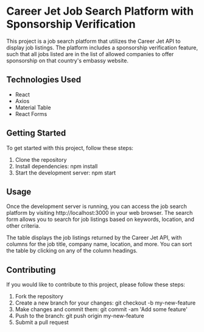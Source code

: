 # Career Jet Job Search Platform with Sponsorship Verification

This project is a job search platform that utilizes the Career Jet API to display job listings. The platform includes a sponsorship verification feature, such that all jobs listed are in the list of allowed companies to offer sponsorship on that country's embassy website.

## Technologies Used

* React
* Axios
* Material Table
* React Forms

## Getting Started

To get started with this project, follow these steps:

1. Clone the repository
2. Install dependencies: npm install
4. Start the development server: npm start

## Usage
Once the development server is running, you can access the job search platform by visiting http://localhost:3000 in your web browser. The search form allows you to search for job listings based on keywords, location, and other criteria.

The table displays the job listings returned by the Career Jet API, with columns for the job title, company name, location, and more. You can sort the table by clicking on any of the column headings.

## Contributing
If you would like to contribute to this project, please follow these steps:

1. Fork the repository
2. Create a new branch for your changes: git checkout -b my-new-feature
3. Make changes and commit them: git commit -am 'Add some feature'
4. Push to the branch: git push origin my-new-feature
5. Submit a pull request
